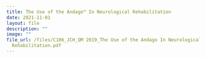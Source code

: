```yaml
---
title: The Use of the Andago™ In Neurological Rehabilitation
date: 2021-11-01
layout: file
description: ""
image: ""
file_url: /files/C106_JCH_QM 2019_The Use of the Andago In Neurological
  Rehabilitation.pdf
---
```

